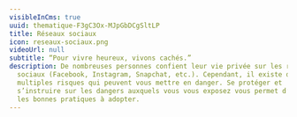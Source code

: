 ```yaml
---
visibleInCms: true
uuid: thematique-F3gC3Ox-MJpGbDCgSltLP
title: Réseaux sociaux
icon: reseaux-sociaux.png
videoUrl: null
subtitle: “Pour vivre heureux, vivons cachés.”
description: De nombreuses personnes confient leur vie privée sur les réseaux
  sociaux (Facebook, Instagram, Snapchat, etc.). Cependant, il existe de
  multiples risques qui peuvent vous mettre en danger. Se protéger et
  s’instruire sur les dangers auxquels vous vous exposez vous permet d’établir
  les bonnes pratiques à adopter.
---
```

